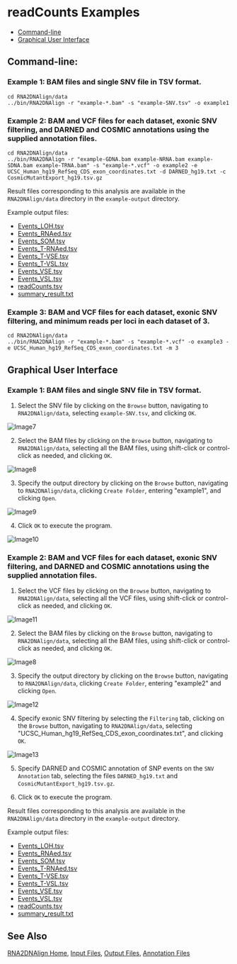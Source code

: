 # readCounts Examples

* [Command-line](https://github.com/HorvathLab/NGS/blob/master/RNA2DNAlign/docs/Examples.md#command-line)
* [Graphical User Interface](https://github.com/HorvathLab/NGS/blob/master/RNA2DNAlign/docs/Examples.md#graphical-user-interface)

## Command-line:

### Example 1: BAM files and single SNV file in TSV format.

    cd RNA2DNAlign/data
    ../bin/RNA2DNAlign -r "example-*.bam" -s "example-SNV.tsv" -o example1

### Example 2: BAM and VCF files for each dataset, exonic SNV filtering, and DARNED and COSMIC annotations using the supplied annotation files.

    cd RNA2DNAlign/data
    ../bin/RNA2DNAlign -r "example-GDNA.bam example-NRNA.bam example-SDNA.bam example-TRNA.bam" -s "example-*.vcf" -o example2 -e UCSC_Human_hg19_RefSeq_CDS_exon_coordinates.txt -d DARNED_hg19.txt -c CosmicMutantExport_hg19.tsv.gz

Result files corresponding to this analysis are available in the `RNA2DNAlign/data` directory in the `example-output` directory. 

Example output files: 
* [Events_LOH.tsv](../data/example-output/Events_LOH.tsv)
* [Events_RNAed.tsv](../data/example-output/Events_RNAed.tsv)
* [Events_SOM.tsv](../data/example-output/Events_SOM.tsv)
* [Events_T-RNAed.tsv](../data/example-output/Events_T-RNAed.tsv)
* [Events_T-VSE.tsv](../data/example-output/Events_T-VSE.tsv)
* [Events_T-VSL.tsv](../data/example-output/Events_T-VSL.tsv)
* [Events_VSE.tsv](../data/example-output/Events_VSE.tsv)
* [Events_VSL.tsv](../data/example-output/Events_VSL.tsv)
* [readCounts.tsv](../data/example-output/readCounts.tsv)
* [summary_result.txt](../data/example-output/summary_result.txt)

### Example 3: BAM and VCF files for each dataset, exonic SNV filtering, and minimum reads per loci in each dataset of 3. 

    cd RNA2DNAlign/data
    ../bin/RNA2DNAlign -r "example-*.bam" -s "example-*.vcf" -o example3 -e UCSC_Human_hg19_RefSeq_CDS_exon_coordinates.txt -m 3

## Graphical User Interface

### Example 1: BAM files and single SNV file in TSV format.

1. Select the SNV file by clicking on the `Browse` button, navigating to `RNA2DNAlign/data`, selecting `example-SNV.tsv`, and clicking `OK`.

![Image7](RNA2DNAlign7.png)

2. Select the BAM files by clicking on the `Browse` button, navigating to `RNA2DNAlign/data`, selecting all the BAM files, using shift-click or control-click as needed, and clicking `OK`.

![Image8](RNA2DNAlign8.png)

3. Specify the output directory by clicking on the `Browse` button, navigating to `RNA2DNAlign/data`, clicking `Create Folder`, entering "example1", and clicking `Open`.

![Image9](RNA2DNAlign9.png)

4. Click `OK` to execute the program.

![Image10](RNA2DNAlign10.png)

### Example 2: BAM and VCF files for each dataset, exonic SNV filtering, and DARNED and COSMIC annotations using the supplied annotation files.

1. Select the VCF files by clicking on the `Browse` button, navigating to `RNA2DNAlign/data`, selecting all the VCF files, using shift-click or control-click as needed, and clicking `OK`.

![Image11](RNA2DNAlign11.png)


2. Select the BAM files by clicking on the `Browse` button, navigating to `RNA2DNAlign/data`, selecting all the BAM files, using shift-click or control-click as needed, and clicking `OK`.

![Image8](RNA2DNAlign8.png)

3. Specify the output directory by clicking on the `Browse` button, navigating to `RNA2DNAlign/data`, clicking `Create Folder`, entering "example2" and clicking `Open`.

![Image12](RNA2DNAlign12.png)

4. Specify exonic SNV filtering by selecting the `Filtering` tab, clicking on the `Browse` button, navigating to `RNA2DNAlign/data`, selecting "UCSC_Human_hg19_RefSeq_CDS_exon_coordinates.txt", and clicking `OK`.

![Image13](RNA2DNAlign13.png)

5. Specify DARNED and COSMIC annotation of SNP events on the `SNV Annotation` tab, selecting the files `DARNED_hg19.txt` and `CosmicMutantExport_hg19.tsv.gz`. 

6. Click `OK` to execute the program.

Result files corresponding to this analysis are available in the `RNA2DNAlign/data` directory in the `example-output` directory. 

Example output files: 
* [Events_LOH.tsv](../data/example-output/Events_LOH.tsv)
* [Events_RNAed.tsv](../data/example-output/Events_RNAed.tsv)
* [Events_SOM.tsv](../data/example-output/Events_SOM.tsv)
* [Events_T-RNAed.tsv](../data/example-output/Events_T-RNAed.tsv)
* [Events_T-VSE.tsv](../data/example-output/Events_T-VSE.tsv)
* [Events_T-VSL.tsv](../data/example-output/Events_T-VSL.tsv)
* [Events_VSE.tsv](../data/example-output/Events_VSE.tsv)
* [Events_VSL.tsv](../data/example-output/Events_VSL.tsv)
* [readCounts.tsv](../data/example-output/readCounts.tsv)
* [summary_result.txt](../data/example-output/summary_result.txt)

## See Also

[RNA2DNAlign Home](..), [Input Files](InputFiles.md), [Output Files](OutputFiles.md), [Annotation Files](AnnotationFiles.md)

